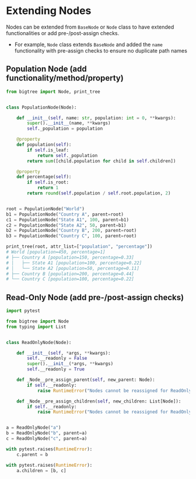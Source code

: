 # Extending Nodes

Nodes can be extended from `BaseNode` or `Node` class to have extended functionalities or add pre-/post-assign checks.

 - For example, `Node` class extends `BaseNode` and added the ``name`` functionality with pre-assign checks to ensure no duplicate path names

## Population Node (add functionality/method/property)

```python hl_lines="10-20"
from bigtree import Node, print_tree


class PopulationNode(Node):

    def __init__(self, name: str, population: int = 0, **kwargs):
        super().__init__(name, **kwargs)
        self._population = population

    @property
    def population(self):
        if self.is_leaf:
            return self._population
        return sum([child.population for child in self.children])

    @property
    def percentage(self):
        if self.is_root:
            return 1
        return round(self.population / self.root.population, 2)


root = PopulationNode("World")
b1 = PopulationNode("Country A", parent=root)
c1 = PopulationNode("State A1", 100, parent=b1)
c2 = PopulationNode("State A2", 50, parent=b1)
b2 = PopulationNode("Country B", 200, parent=root)
b3 = PopulationNode("Country C", 100, parent=root)

print_tree(root, attr_list=["population", "percentage"])
# World [population=450, percentage=1]
# ├── Country A [population=150, percentage=0.33]
# │   ├── State A1 [population=100, percentage=0.22]
# │   └── State A2 [population=50, percentage=0.11]
# ├── Country B [population=200, percentage=0.44]
# └── Country C [population=100, percentage=0.22]
```

## Read-Only Node (add pre-/post-assign checks)

```python hl_lines="14-20"
import pytest

from bigtree import Node
from typing import List


class ReadOnlyNode(Node):

    def __init__(self, *args, **kwargs):
        self.__readonly = False
        super().__init__(*args, **kwargs)
        self.__readonly = True

    def _Node__pre_assign_parent(self, new_parent: Node):
        if self.__readonly:
            raise RuntimeError("Nodes cannot be reassigned for ReadOnlyNode")

    def _Node__pre_assign_children(self, new_children: List[Node]):
        if self.__readonly:
            raise RuntimeError("Nodes cannot be reassigned for ReadOnlyNode")


a = ReadOnlyNode("a")
b = ReadOnlyNode("b", parent=a)
c = ReadOnlyNode("c", parent=a)

with pytest.raises(RuntimeError):
    c.parent = b

with pytest.raises(RuntimeError):
    a.children = [b, c]
```
